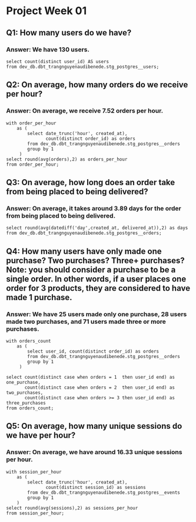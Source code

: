 # Project Week 01

## Q1: How many users do we have?
### **Answer: We have 130 users.**
```
select count(distinct user_id) AS users 
from dev_db.dbt_trangnguyenaudibenede.stg_postgres__users;
```


## Q2: On average, how many orders do we receive per hour? 
### **Answer: On average, we receive 7.52 orders per hour.**

```
with order_per_hour
    as (
        select date_trunc('hour', created_at),
               count(distinct order_id) as orders
        from dev_db.dbt_trangnguyenaudibenede.stg_postgres__orders
        group by 1
     ) 
select round(avg(orders),2) as orders_per_hour
from order_per_hour;
```

   
## Q3: On average, how long does an order take from being placed to being delivered? 
### **Answer: On average, it takes around 3.89 days for the order from being placed to being delivered.**

```
select round(avg(datediff('day',created_at, delivered_at)),2) as days
from dev_db.dbt_trangnguyenaudibenede.stg_postgres__orders;
```



## Q4: How many users have only made one purchase? Two purchases? Three+ purchases? Note: you should consider a purchase to be a single order. In other words, if a user places one order for 3 products, they are considered to have made 1 purchase.    
### **Answer: We have 25 users made only one purchase, 28 users made two purchases, and 71 users made three or more purchases.**

```
with orders_count 
    as (
        select user_id, count(distinct order_id) as orders
        from dev_db.dbt_trangnguyenaudibenede.stg_postgres__orders
        group by 1
     )

select count(distinct case when orders = 1  then user_id end) as one_purchase,
       count(distinct case when orders = 2  then user_id end) as two_purchases,
       count(distinct case when orders >= 3 then user_id end) as three_purchases
from orders_count; 
```



## Q5: On average, how many unique sessions do we have per hour?
### **Answer: On average, we have around 16.33 unique sessions per hour.**

```
with session_per_hour
    as (
        select date_trunc('hour', created_at),
               count(distinct session_id) as sessions
        from dev_db.dbt_trangnguyenaudibenede.stg_postgres__events
        group by 1
    )
select round(avg(sessions),2) as sessions_per_hour
from session_per_hour;
```
